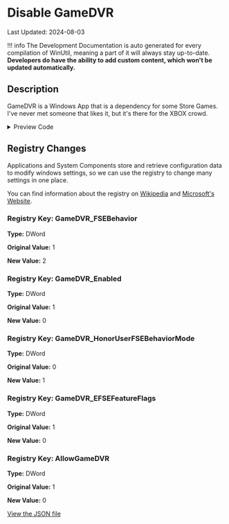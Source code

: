 ﻿# Disable GameDVR

Last Updated: 2024-08-03


!!! info
     The Development Documentation is auto generated for every compilation of WinUtil, meaning a part of it will always stay up-to-date. **Developers do have the ability to add custom content, which won't be updated automatically.**


## Description

GameDVR is a Windows App that is a dependency for some Store Games. I've never met someone that likes it, but it's there for the XBOX crowd.

<!-- BEGIN CUSTOM CONTENT -->

<!-- END CUSTOM CONTENT -->

<details>
<summary>Preview Code</summary>

```json
{
    "Content":  "Disable GameDVR",
    "Description":  "GameDVR is a Windows App that is a dependency for some Store Games. I\u0027ve never met someone that likes it, but it\u0027s there for the XBOX crowd.",
    "link":  "https://christitustech.github.io/winutil/dev/tweaks/Shortcuts/Shortcut",
    "category":  "Essential Tweaks",
    "panel":  "1",
    "Order":  "a005_",
    "registry":  [
                     {
                         "Path":  "HKCU:\\System\\GameConfigStore",
                         "Name":  "GameDVR_FSEBehavior",
                         "Value":  "2",
                         "OriginalValue":  "1",
                         "Type":  "DWord"
                     },
                     {
                         "Path":  "HKCU:\\System\\GameConfigStore",
                         "Name":  "GameDVR_Enabled",
                         "Value":  "0",
                         "OriginalValue":  "1",
                         "Type":  "DWord"
                     },
                     {
                         "Path":  "HKCU:\\System\\GameConfigStore",
                         "Name":  "GameDVR_HonorUserFSEBehaviorMode",
                         "Value":  "1",
                         "OriginalValue":  "0",
                         "Type":  "DWord"
                     },
                     {
                         "Path":  "HKCU:\\System\\GameConfigStore",
                         "Name":  "GameDVR_EFSEFeatureFlags",
                         "Value":  "0",
                         "OriginalValue":  "1",
                         "Type":  "DWord"
                     },
                     {
                         "Path":  "HKLM:\\SOFTWARE\\Policies\\Microsoft\\Windows\\GameDVR",
                         "Name":  "AllowGameDVR",
                         "Value":  "0",
                         "OriginalValue":  "1",
                         "Type":  "DWord"
                     }
                 ]
}
```
</details>

## Registry Changes
Applications and System Components store and retrieve configuration data to modify windows settings, so we can use the registry to change many settings in one place.

You can find information about the registry on [Wikipedia](https://www.wikiwand.com/en/Windows_Registry) and [Microsoft's Website](https://learn.microsoft.com/en-us/windows/win32/sysinfo/registry).
### Registry Key: GameDVR_FSEBehavior
**Type:** DWord

**Original Value:** 1

**New Value:** 2

### Registry Key: GameDVR_Enabled
**Type:** DWord

**Original Value:** 1

**New Value:** 0

### Registry Key: GameDVR_HonorUserFSEBehaviorMode
**Type:** DWord

**Original Value:** 0

**New Value:** 1

### Registry Key: GameDVR_EFSEFeatureFlags
**Type:** DWord

**Original Value:** 1

**New Value:** 0

### Registry Key: AllowGameDVR
**Type:** DWord

**Original Value:** 1

**New Value:** 0


<!-- BEGIN SECOND CUSTOM CONTENT -->

<!-- END SECOND CUSTOM CONTENT -->

[View the JSON file](https://github.com/ChrisTitusTech/winutil/tree/main/config/tweaks.json)

